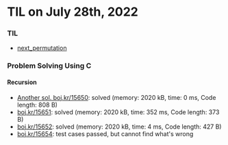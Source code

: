 # **TIL on July 28th, 2022**
### TIL
- [next_permutation](../../../Languages/C/next-permutation-07-27-2022.md)

### Problem Solving Using C
#### Recursion
- [Another sol. boj.kr/15650](../../../Problem%20Solving/boj/backtracking/15650-1-07-27-2022.cpp): solved (memory: 2020 kB, time: 0 ms, Code length: 808 B)
- [boj.kr/15651](../../../Problem%20Solving/boj/backtracking/15651-07-28-2022.cpp): solved (memory: 2020 kB, time: 352 ms, Code length: 373 B)
- [boj.kr/15652](../../../Problem%20Solving/boj/backtracking/15652-07-28-2022.cpp): solved (memory: 2020 kB, time: 4 ms, Code length: 427 B)
- [boj.kr/15654](../../../Problem%20Solving/boj/backtracking/15654-07-28-2022.cpp): test cases passed, but cannot find what's wrong
